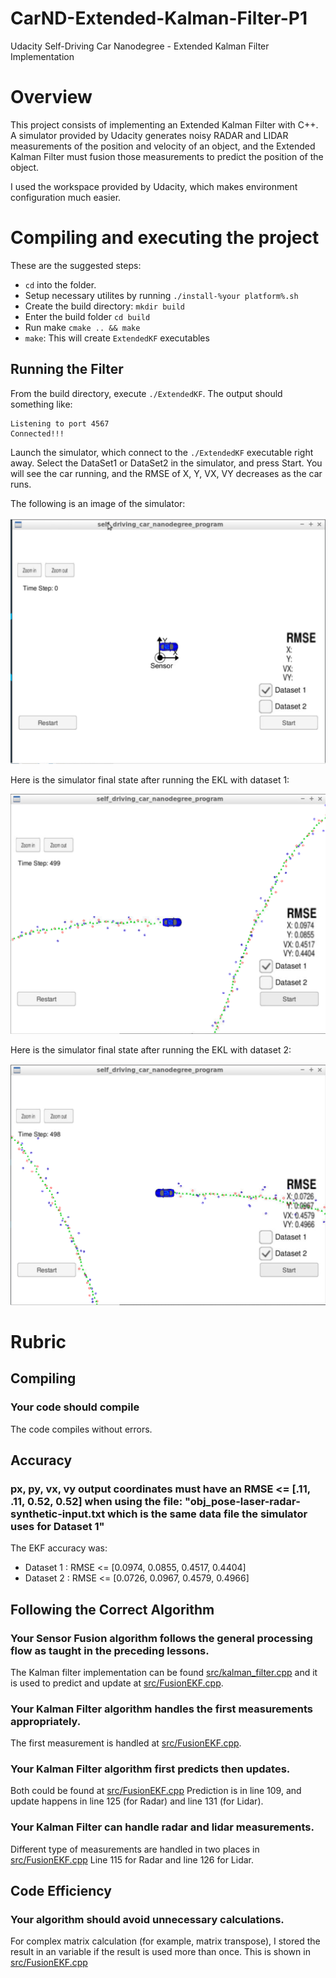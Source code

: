 # CarND-Extended-Kalman-Filter-P1
Udacity Self-Driving Car Nanodegree - Extended Kalman Filter Implementation

# Overview
This project consists of implementing an Extended Kalman Filter with C++. A simulator provided by Udacity generates noisy RADAR and LIDAR measurements of the position and velocity of an object, and the Extended Kalman Filter must fusion those measurements to predict the position of the object.

I used the workspace provided by Udacity, which makes environment configuration much easier.

# Compiling and executing the project

These are the suggested steps:

- `cd` into the folder.
- Setup necessary utilites by running `./install-%your platform%.sh`
- Create the build directory: `mkdir build`
- Enter the build folder `cd build`
- Run make `cmake .. && make`
- `make`: This will create `ExtendedKF` executables

## Running the Filter

From the build directory, execute `./ExtendedKF`. The output should something like:

```
Listening to port 4567
Connected!!!
```

Launch the simulator, which connect to the `./ExtendedKF` executable right away. Select the DataSet1 or DataSet2 in the simulator, and press Start. You will see the car running, and the RMSE of X, Y, VX, VY decreases as the car runs.

The following is an image of the simulator:

![Simulator without data](./images/simulator.PNG)

Here is the simulator final state after running the EKL with dataset 1:

![Simulator with dataset 1](./images/simulator1.PNG)

Here is the simulator final state after running the EKL with dataset 2:

![Simulator with dataset 2](/images/simulator2.PNG)

# Rubric

## Compiling

### Your code should compile

The code compiles without errors.

## Accuracy

### px, py, vx, vy output coordinates must have an RMSE <= [.11, .11, 0.52, 0.52] when using the file: "obj_pose-laser-radar-synthetic-input.txt which is the same data file the simulator uses for Dataset 1"

The EKF accuracy was:

- Dataset 1 : RMSE <= [0.0974, 0.0855, 0.4517, 0.4404]
- Dataset 2 : RMSE <= [0.0726, 0.0967, 0.4579, 0.4966]

## Following the Correct Algorithm

### Your Sensor Fusion algorithm follows the general processing flow as taught in the preceding lessons.

The Kalman filter implementation can be found [src/kalman_filter.cpp](./src/kalman_filter.cpp) and it is used to predict and update at [src/FusionEKF.cpp](./src/kalman_filter.cpp).

### Your Kalman Filter algorithm handles the first measurements appropriately.

The first measurement is handled at [src/FusionEKF.cpp](./src/kalman_filter.cpp#L49).

### Your Kalman Filter algorithm first predicts then updates.

Both could be found at [src/FusionEKF.cpp](./src/kalman_filter.cpp)
Prediction is in line 109, and update happens in line 125 (for Radar) and line 131 (for Lidar).

### Your Kalman Filter can handle radar and lidar measurements.

Different type of measurements are handled in two places in [src/FusionEKF.cpp](./src/kalman_filter.cpp) 
Line 115 for Radar and line 126 for Lidar.

## Code Efficiency

### Your algorithm should avoid unnecessary calculations.
For complex matrix calculation (for example, matrix transpose), I stored the result in an variable if the result is used more than once. This is shown in [src/FusionEKF.cpp](./src/kalman_filter.cpp)
